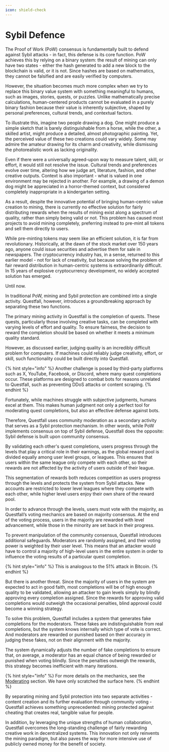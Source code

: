 ```yaml
---
icon: shield-check
---
```


# Sybil Defence

The Proof of Work (PoW) consensus is fundamentally built to defend against Sybil attacks - in fact, this defense is its core function. PoW achieves this by relying on a binary system: the result of mining can only have two states - either the hash generated to add a new block to the blockchain is valid, or it is not. Since hashes are based on mathematics, they cannot be falsified and are easily verified by computers.

However, the situation becomes much more complex when we try to replace this binary value system with something meaningful to humans, such as images, stories, quests, or puzzles. Unlike mathematically precise calculations, human-centered products cannot be evaluated in a purely binary fashion because their value is inherently subjective, shaped by personal preferences, cultural trends, and contextual factors.

To illustrate this, imagine two people drawing a dog. One might produce a simple sketch that is barely distinguishable from a horse, while the other, a skilled artist, might produce a detailed, almost photographic painting. Yet, the perceived value of these two creations could vary widely. Some may admire the amateur drawing for its charm and creativity, while dismissing the photorealistic work as lacking originality.

Even if there were a universally agreed-upon way to measure talent, skill, or effort, it would still not resolve the issue. Cultural trends and preferences evolve over time, altering how we judge art, literature, fashion, and other creative outputs. Context is also important - what is valued in one environment may be rejected in another. For example, a drawing of a demon dog might be appreciated in a horror-themed context, but considered completely inappropriate in a kindergarten setting.

As a result, despite the innovative potential of bringing human-centric value creation to mining, there is currently no effective solution for fairly distributing rewards when the results of mining exist along a spectrum of quality, rather than simply being valid or not. This problem has caused most projects to avoid mining completely, preferring instead to pre-mint all tokens and sell them directly to users.

While pre-minting tokens may seem like an efficient solution, it is far from revolutionary. Historically, at the dawn of the stock market over 150 years ago, anyone could issue securities and advertise them for sale in newspapers. The cryptocurrency industry has, in a sense, returned to this earlier model - not for lack of creativity, but because solving the problem of fair reward distribution in human-centric systems is extraordinarily difficult. In 15 years of explosive cryptocurrency development, no widely accepted solution has emerged.

Until now.

In traditional PoW, mining and Sybil protection are combined into a single activity. Questfall, however, introduces a groundbreaking approach by separating these two functions.

The primary mining activity in Questfall is the completion of quests. These quests, particularly those involving creative tasks, can be completed with varying levels of effort and quality. To ensure fairness, the decision to reward the completion should be based on whether it meets a minimum quality standard.

However, as discussed earlier, judging quality is an incredibly difficult problem for computers. If machines could reliably judge creativity, effort, or skill, such functionality could be built directly into Questfall.

{% hint style="info" %}
Another challenge is posed by third-party platforms such as X, YouTube, Facebook, or Discord, where many quest completions occur. These platforms are designed to combat bots for reasons unrelated to Questfall, such as preventing DDoS attacks or content scraping.
{% endhint %}

Fortunately, while machines struggle with subjective judgments, humans excel at them. This makes human judgment not only a perfect tool for moderating quest completions, but also an effective defense against bots.

Therefore, Questfall uses community moderation as a secondary activity that serves as a Sybil protection mechanism. In other words, while PoW implements consensus on top of Sybil defense, Questfall does the opposite: Sybil defense is built upon community consensus.

By validating each other's quest completions, users progress through the levels that play a critical role in their earnings, as the global reward pool is divided equally among user level groups, or leagues. This ensures that users within the same league only compete with each other, so their rewards are not affected by the activity of users outside of their league.

This segmentation of rewards both reduces competition as users progress through the levels and protects the system from Sybil attacks. New accounts are restricted to lower level leagues where they compete with each other, while higher level users enjoy their own share of the reward pool.

In order to advance through the levels, users must vote with the majority, as Questfall’s voting mechanics are based on majority consensus. At the end of the voting process, users in the majority are rewarded with level advancement, while those in the minority are set back in their progress.

To prevent manipulation of the community consensus, Questfall introduces additional safeguards. Moderators are randomly assigned, and their voting power is weighted by their user level. This means that an attacker would have to control a majority of high-level users in the entire system in order to influence the voting results of a particular quest completion.

{% hint style="info" %}
This is analogous to the 51% attack in Bitcoin.
{% endhint %}

But there is another threat. Since the majority of users in the system are expected to act in good faith, most completions will be of high enough quality to be validated, allowing an attacker to gain levels simply by blindly approving every completion assigned. Since the rewards for approving valid completions would outweigh the occasional penalties, blind approval could become a winning strategy.

To solve this problem, Questfall includes a system that generates fake completions for the moderators. These fakes are indistinguishable from real completions, but the system knows internally which type of vote is correct. And moderators are rewarded or punished based on their accuracy in judging these fakes, not on their alignment with the majority.

The system dynamically adjusts the number of fake completions to ensure that, on average, a moderator has an equal chance of being rewarded or punished when voting blindly. Since the penalties outweigh the rewards, this strategy becomes inefficient with many iterations.

{% hint style="info" %}
For more details on the mechanics, see the [Moderating](broken-reference) section. We have only scratched the surface here.
{% endhint %}

By separating mining and Sybil protection into two separate activities - content creation and its further evaluation through community voting - Questfall achieves something unprecedented: mining protected against cheating that creates real, tangible value for people.

In addition, by leveraging the unique strengths of human collaboration, Questfall overcomes the long-standing challenge of fairly rewarding creative work in decentralized systems. This innovation not only reinvents the mining paradigm, but also paves the way for more intensive use of publicly owned money for the benefit of society.

